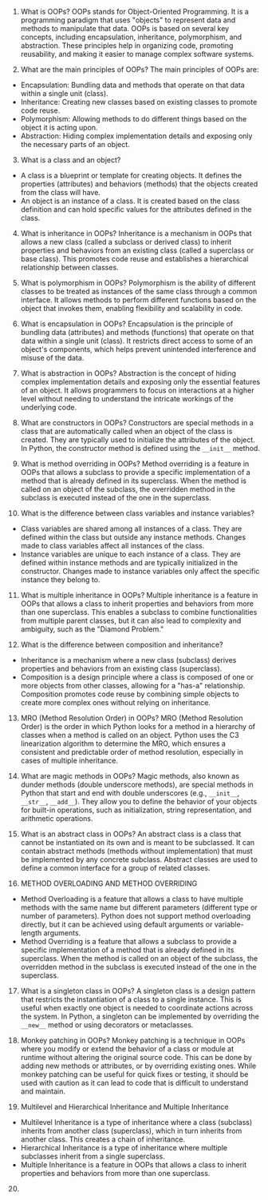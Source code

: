 1. What is OOPs?
OOPs stands for Object-Oriented Programming. It is a programming paradigm that uses "objects" to represent data and methods to manipulate that data. OOPs is based on several key concepts, including encapsulation, inheritance, polymorphism, and abstraction. These principles help in organizing code, promoting reusability, and making it easier to manage complex software systems.

2. What are the main principles of OOPs?
The main principles of OOPs are:
- Encapsulation: Bundling data and methods that operate on that data within a single unit (class).
- Inheritance: Creating new classes based on existing classes to promote code reuse.
- Polymorphism: Allowing methods to do different things based on the object it is acting upon.
- Abstraction: Hiding complex implementation details and exposing only the necessary parts of an object.

3. What is a class and an object?
- A class is a blueprint or template for creating objects. It defines the properties (attributes) and behaviors (methods) that the objects created from the class will have.
- An object is an instance of a class. It is created based on the class definition and can hold specific values for the attributes defined in the class.

4. What is inheritance in OOPs?
Inheritance is a mechanism in OOPs that allows a new class (called a subclass or derived class) to inherit properties and behaviors from an existing class (called a superclass or base class). This promotes code reuse and establishes a hierarchical relationship between classes.

5. What is polymorphism in OOPs?
Polymorphism is the ability of different classes to be treated as instances of the same class through a common interface. It allows methods to perform different functions based on the object that invokes them, enabling flexibility and scalability in code.

6. What is encapsulation in OOPs?
Encapsulation is the principle of bundling data (attributes) and methods (functions) that operate on that data within a single unit (class). It restricts direct access to some of an object's components, which helps prevent unintended interference and misuse of the data.

7. What is abstraction in OOPs?
Abstraction is the concept of hiding complex implementation details and exposing only the essential features of an object. It allows programmers to focus on interactions at a higher level without needing to understand the intricate workings of the underlying code.

8. What are constructors in OOPs?
Constructors are special methods in a class that are automatically called when an object of the class is created. They are typically used to initialize the attributes of the object. In Python, the constructor method is defined using the `__init__` method.

9. What is method overriding in OOPs?
Method overriding is a feature in OOPs that allows a subclass to provide a specific implementation of a method that is already defined in its superclass. When the method is called on an object of the subclass, the overridden method in the subclass is executed instead of the one in the superclass.

10. What is the difference between class variables and instance variables?
- Class variables are shared among all instances of a class. They are defined within the class but outside any instance methods. Changes made to class variables affect all instances of the class.
- Instance variables are unique to each instance of a class. They are defined within instance methods and are typically initialized in the constructor. Changes made to instance variables only affect the specific instance they belong to.

11. What is multiple inheritance in OOPs?
Multiple inheritance is a feature in OOPs that allows a class to inherit properties and behaviors from more than one superclass. This enables a subclass to combine functionalities from multiple parent classes, but it can also lead to complexity and ambiguity, such as the "Diamond Problem."

12. What is the difference between composition and inheritance?
- Inheritance is a mechanism where a new class (subclass) derives properties and behaviors from an existing class (superclass).
- Composition is a design principle where a class is composed of one or more objects from other classes, allowing for a "has-a" relationship. Composition promotes code reuse by combining simple objects to create more complex ones without relying on inheritance.

13. MRO (Method Resolution Order) in OOPs?
MRO (Method Resolution Order) is the order in which Python looks for a method in a hierarchy of classes when a method is called on an object. Python uses the C3 linearization algorithm to determine the MRO, which ensures a consistent and predictable order of method resolution, especially in cases of multiple inheritance.

14. What are magic methods in OOPs?
Magic methods, also known as dunder methods (double underscore methods), are special methods in Python that start and end with double underscores (e.g., `__init__`, `__str__`, `__add__`). They allow you to define the behavior of your objects for built-in operations, such as initialization, string representation, and arithmetic operations.

15. What is an abstract class in OOPs?
An abstract class is a class that cannot be instantiated on its own and is meant to be subclassed. It can contain abstract methods (methods without implementation) that must be implemented by any concrete subclass. Abstract classes are used to define a common interface for a group of related classes.

16. METHOD OVERLOADING AND METHOD OVERRIDING
- Method Overloading is a feature that allows a class to have multiple methods with the same name but different parameters (different type or number of parameters). Python does not support method overloading directly, but it can be achieved using default arguments or variable-length arguments.
- Method Overriding is a feature that allows a subclass to provide a specific implementation of a method that is already defined in its superclass. When the method is called on an object of the subclass, the overridden method in the subclass is executed instead of the one in the superclass.

17. What is a singleton class in OOPs?
A singleton class is a design pattern that restricts the instantiation of a class to a single instance. This is useful when exactly one object is needed to coordinate actions across the system. In Python, a singleton can be implemented by overriding the `__new__` method or using decorators or metaclasses.

18. Monkey patching in OOPs?
Monkey patching is a technique in OOPs where you modify or extend the behavior of a class or module at runtime without altering the original source code. This can be done by adding new methods or attributes, or by overriding existing ones. While monkey patching can be useful for quick fixes or testing, it should be used with caution as it can lead to code that is difficult to understand and maintain.

19. Multilevel and Hierarchical Inheritance and Multiple Inheritance
- Multilevel Inheritance is a type of inheritance where a class (subclass) inherits from another class (superclass), which in turn inherits from another class. This creates a chain of inheritance.
- Hierarchical Inheritance is a type of inheritance where multiple subclasses inherit from a single superclass.
- Multiple Inheritance is a feature in OOPs that allows a class to inherit properties and behaviors from more than one superclass.

20. 